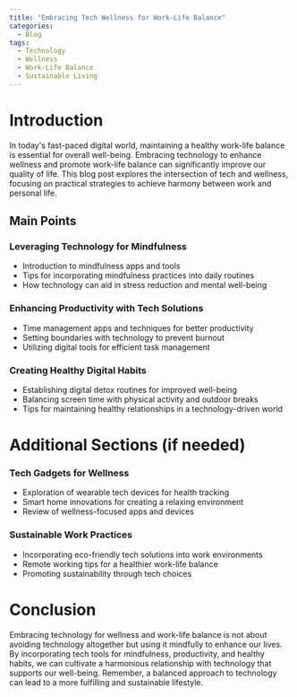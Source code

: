 ```yaml
---
title: "Embracing Tech Wellness for Work-Life Balance"
categories:
  - Blog
tags:
  - Technology
  - Wellness
  - Work-Life Balance
  - Sustainable Living
---
```


# Introduction
In today's fast-paced digital world, maintaining a healthy work-life balance is essential for overall well-being. Embracing technology to enhance wellness and promote work-life balance can significantly improve our quality of life. This blog post explores the intersection of tech and wellness, focusing on practical strategies to achieve harmony between work and personal life.

## Main Points
### Leveraging Technology for Mindfulness
- Introduction to mindfulness apps and tools
- Tips for incorporating mindfulness practices into daily routines
- How technology can aid in stress reduction and mental well-being

### Enhancing Productivity with Tech Solutions
- Time management apps and techniques for better productivity
- Setting boundaries with technology to prevent burnout
- Utilizing digital tools for efficient task management

### Creating Healthy Digital Habits
- Establishing digital detox routines for improved well-being
- Balancing screen time with physical activity and outdoor breaks
- Tips for maintaining healthy relationships in a technology-driven world

# Additional Sections (if needed)
### Tech Gadgets for Wellness
- Exploration of wearable tech devices for health tracking
- Smart home innovations for creating a relaxing environment
- Review of wellness-focused apps and devices

### Sustainable Work Practices
- Incorporating eco-friendly tech solutions into work environments
- Remote working tips for a healthier work-life balance
- Promoting sustainability through tech choices

# Conclusion
Embracing technology for wellness and work-life balance is not about avoiding technology altogether but using it mindfully to enhance our lives. By incorporating tech tools for mindfulness, productivity, and healthy habits, we can cultivate a harmonious relationship with technology that supports our well-being. Remember, a balanced approach to technology can lead to a more fulfilling and sustainable lifestyle.